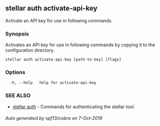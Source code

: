 ## stellar auth activate-api-key

Activate an API key for use in following commands.

### Synopsis

Activates an API key for use in following commands by copying it to the
configuration directory.

```
stellar auth activate-api-key [path-to-key] [flags]
```

### Options

```
  -h, --help   help for activate-api-key
```

### SEE ALSO

* [stellar auth](stellar_auth.md)	 - Commands for authenticating the stellar tool.

###### Auto generated by spf13/cobra on 7-Oct-2019
